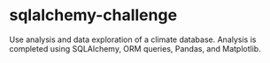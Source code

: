 # sqlalchemy-challenge
Use analysis and data exploration of a climate database. Analysis is completed using SQLAlchemy, ORM queries, Pandas, and Matplotlib.
